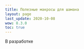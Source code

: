 ```yaml
---
title: Полезные макросы для шамана
layout: page
last_update: 2020-10-08 
wow: 8.3.0
toc: true
---
```


В разработке
